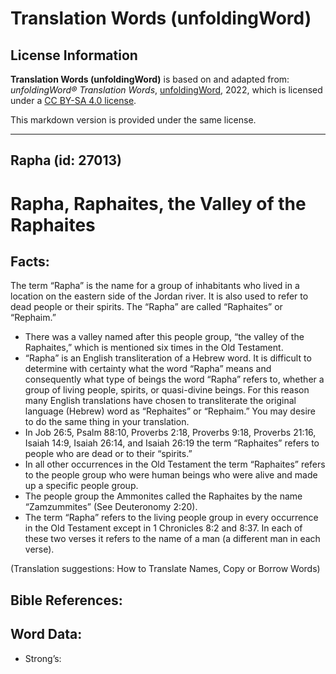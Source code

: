 # Translation Words (unfoldingWord)

## License Information

**Translation Words (unfoldingWord)** is based on and adapted from: _unfoldingWord® Translation Words_, [unfoldingWord](https://unfoldingword.org/utw), 2022, which is licensed under a [CC BY-SA 4.0 license](https://creativecommons.org/licenses/by-sa/4.0/legalcode.en).

This markdown version is provided under the same license.



--------------------------------

## Rapha (id: 27013)

Rapha, Raphaites, the Valley of the Raphaites
=============================================

Facts:
------

The term “Rapha” is the name for a group of inhabitants who lived in a location on the eastern side of the Jordan river. It is also used to refer to dead people or their spirits. The “Rapha” are called “Raphaites” or “Rephaim.”

* There was a valley named after this people group, “the valley of the Raphaites,” which is mentioned six times in the Old Testament.
* “Rapha” is an English transliteration of a Hebrew word. It is difficult to determine with certainty what the word “Rapha” means and consequently what type of beings the word “Rapha” refers to, whether a group of living people, spirits, or quasi\-divine beings. For this reason many English translations have chosen to transliterate the original language (Hebrew) word as “Rephaites” or “Rephaim.” You may desire to do the same thing in your translation.
* In Job 26:5, Psalm 88:10, Proverbs 2:18, Proverbs 9:18, Proverbs 21:16, Isaiah 14:9, Isaiah 26:14, and Isaiah 26:19 the term “Raphaites” refers to people who are dead or to their “spirits.”
* In all other occurrences in the Old Testament the term “Raphaites” refers to the people group who were human beings who were alive and made up a specific people group.
* The people group the Ammonites called the Raphaites by the name “Zamzummites” (See Deuteronomy 2:20\).
* The term “Rapha” refers to the living people group in every occurrence in the Old Testament except in 1 Chronicles 8:2 and 8:37\. In each of these two verses it refers to the name of a man (a different man in each verse).

(Translation suggestions: How to Translate Names, Copy or Borrow Words)

Bible References:
-----------------

Word Data:
----------

* Strong’s:


